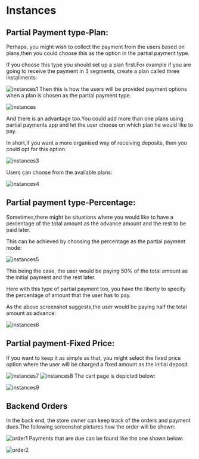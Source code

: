 # Instances

## Partial Payment type-Plan: <a id="partial-payment-type-plan"></a>

Perhaps, you might wish to collect the payment from the users based on plans,then you could choose this as the option in the partial payment type.

If you choose this type you should set up a plan first.For example if you are going to receive the payment in 3 segments, create a plan called three installments:

![instances1](https://raw.githubusercontent.com/j2store/doc-images/master/partial-payments/instances/app_partialpaymentplantypeback.png) Then this is how the users will be provided payment options when a plan is chosen as the partial payment type.

![instances](https://raw.githubusercontent.com/j2store/doc-images/master/partial-payments/instances/app_partialpaymentplantypefront.png)

And there is an advantage too.You could add more than one plans using partial payments app and let the user choose on which plan he would like to pay.

In short,if you want a more organised way of receiving deposits, then you could opt for this option.

 

![instances3](https://raw.githubusercontent.com/j2store/doc-images/master/partial-payments/instances/app_partialpayment2plansback.png)

Users can choose from the available plans:

![instances4](https://raw.githubusercontent.com/j2store/doc-images/master/partial-payments/instances/app_partialpayment2plansfront.png)

## Partial payment type-Percentage: <a id="partial-payment-type-percentage"></a>

Sometimes,there might be situations where you would like to have a percentage of the total amount as the advance amount and the rest to be paid later.

This can be achieved by choosing the percentage as the partial payment mode:

![instances5](https://raw.githubusercontent.com/j2store/doc-images/master/partial-payments/instances/app_partialpaymentpercentageback.png)

This being the case, the user would be paying 50% of the total amount as the initial payment and the rest later.

Here with this type of partial payment too, you have the liberty to specify the percentage of amount that the user has to pay.

As the above screenshot suggests,the user would be paying half the total amount as advance:

![instances6](https://raw.githubusercontent.com/j2store/doc-images/master/partial-payments/instances/app_partialpaymentpercentagefront.png)

## Partial payment-Fixed Price: <a id="partial-payment-fixed-price"></a>

If you want to keep it as simple as that, you might select the fixed price option where the user will be charged a fixed amount as the initial deposit.

![instances7](https://raw.githubusercontent.com/j2store/doc-images/master/partial-payments/instances/app_partialpaymentfixedback.png) ![instances8](https://raw.githubusercontent.com/j2store/doc-images/master/partial-payments/instances/app_partialpaymentfixedfront.png) The cart page is depicted below:

![instances9](https://raw.githubusercontent.com/j2store/doc-images/master/partial-payments/instances/app_partialpaymentcartpage.png)

## Backend Orders <a id="backend-orders"></a>

In the back end, the store owner can keep track of the orders and payment dues.The following screenshot pictures how the order will be shown:

![order1](https://raw.githubusercontent.com/j2store/doc-images/master/partial-payments/instances/app_partialpaymentorder1.png) Payments that are due can be found like the one shown below:

![order2](https://raw.githubusercontent.com/j2store/doc-images/master/partial-payments/instances/app_partialpaymentorder2.png)


